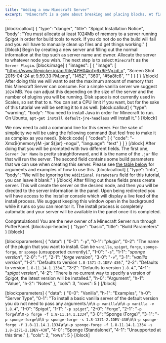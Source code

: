 ```yaml
---
title: "Adding a new Minecraft Server"
excerpt: "Minecraft is a game about breaking and placing blocks. At first, people built structures to protect against nocturnal monsters, but as the game grew players worked together to create wonderful, imaginative things.\n\nIt can also be about adventuring with friends or watching the sun rise over a blocky ocean. It’s pretty. Brave players battle terrible things in The Nether, which is more scary than pretty. You can also visit a land of mushrooms if it sounds more like your cup of tea."
---
```

[block:callout]
{
  "type": "danger",
  "title": "Spigot Installation Notice",
  "body": "You must allocate at least 1024Mb of memory to a server running Spigot in order for build tools to work. If you do not do so the build will fail and you will have to manually clean up files and get things working."
}
[/block]
Begin by creating a new server and filling out the normal information at the top such as server name and owner. Allocate the server to whatever node you wish. The next step is to select `Minecraft` as the `Server Plugin`.
[block:image]
{
  "images": [
    {
      "image": [
        "https://www.filepicker.io/api/file/4PH04ioTg6x9iFVgzdLo",
        "Screen Shot 2015-04-24 at 9.59.33 PM.png",
        "1452",
        "360",
        "#5a8fc8",
        ""
      ]
    }
  ]
}
[/block]
After doing this we will want to set the maximum amount of memory that this Minecraft Server can consume. For a simple vanilla server we suggest `1024` MB. You can adjust this depending on the size of the server and the number of plugins you will be running. Disk space is not currently used in Scales, so set that to `0`. You can set a CPU limit if you want, but for the sake of this tutorial we will be setting it to `0` as well.
[block:callout]
{
  "type": "warning",
  "body": "You need to install Java in order for Minecraft to run.  On Ubuntu, `apt-get install default-jre-headless` will install it."
}
[/block]

We now need to add a command line for this server. For the sake of simplicity we will be using the following command (but feel free to make it as complex as you need).
[block:code]
{
  "codes": [
    {
      "code": "-Xmx${memory}M -jar ${jar} -nogui",
      "language": "text"
    }
  ]
}
[/block]
After doing that you will be prompted with two different fields. The first one, `Server Jar Name` is pretty straightforward, and it is the name of the `.jar` file that will run the server.  The second field contains some build parameters that we can use when creating this server. Please see [the table below](#build-parameters) for arguments and examples of how to use this.
[block:callout]
{
  "type": "info",
  "body": "We will be ignoring the `Additional Parameters` field for this tutorial, you can leave it blank."
}
[/block]
After filling out those fields press create server. This will create the server on the desired node, and then you will be directed to the server information in the panel. Upon being redirected you will have access to the installer console which will display a live feed of the install process. We suggest keeping this window open in the background while it runs so you can monitor it. The install process is completely automatic and your server will be available in the panel once it is completed.

Congratulations! You are the new owner of a Minecraft Server run through PufferPanel.
[block:api-header]
{
  "type": "basic",
  "title": "Build Parameters"
}
[/block]

[block:parameters]
{
  "data": {
    "0-0": "`-p`",
    "0-1": "*plugin*",
    "0-2": "The name of the plugin that you want to install. Can be `vanilla`, `spigot`, `forge`, `sponge-forge`, or `sponge` (unsupported currently).",
    "1-0": "`-s`",
    "1-1": "*sponge version*",
    "2-0": "`-f`",
    "2-1": "*forge version*",
    "3-0": "`-v`",
    "3-1": "*vanilla version*",
    "1-2": "Defaults to version `1.8-1371-2.1DEV-430`.",
    "2-2": "Defaults to version `1.8-11.14.1.1334`.",
    "3-2": "Defaults to version `1.8.4`.",
    "4-1": "*spigot version*",
    "4-2": "There is no current way to specify a version of Spigot, the latest version will be installed.",
    "h-0": "Argument",
    "h-1": "Value",
    "h-2": "Notes"
  },
  "cols": 3,
  "rows": 5
}
[/block]

[block:parameters]
{
  "data": {
    "0-0": "Vanilla",
    "h-1": "Examples",
    "h-0": "Server Type",
    "0-1": "To install a basic vanilla server of the default version you do not need to pass any arguments.\n\n`-p vanilla`\n\n`-p vanilla -v 1.8.4`",
    "1-0": "Spigot",
    "1-1": "`-p spigot`",
    "2-0": "Forge",
    "2-1": "`-p forge`\n\n`-p forge -f 1.8-11.14.1.1334`",
    "3-0": "Sponge (Forge)",
    "3-1": "`-p sponge-forge`\n\n`-p sponge-forge -s 1.8-1371-2.1DEV-430`\n\n`-p sponge-forge -f 1.8-11.14.1.1334`\n\n`-p sponge-forge -f 1.8-11.14.1.1334 -s 1.8-1371-2.1DEV-430`",
    "4-0": "Sponge (Standalone)",
    "4-1": "Unsupported at this time."
  },
  "cols": 2,
  "rows": 5
}
[/block]